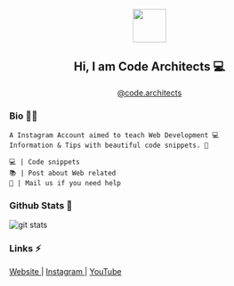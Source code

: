 <!--
**code-architects/code-architects** is a ✨ _special_ ✨ repository because its `README.md` (this file) appears on your GitHub profile.

Here are some ideas to get you started:

- 🔭 I’m currently working on ...
- 🌱 I’m currently learning ...
- 👯 I’m looking to collaborate on ...
- 🤔 I’m looking for help with ...
- 💬 Ask me about ...
- 📫 How to reach me: ...
- 😄 Pronouns: ...
- ⚡ Fun fact: ...
-->


<p align="center">
  <img src="https://raw.githubusercontent.com/code-architects/code-architects/master/logo%20-%20400.png" width="60ox" height="60px" />
</p>

<h2 align="center"> Hi, I am Code Architects 💻 </h2>
<p align="center"><a href="https://www.instargram.com/code.archiects">@code.architects</a></p>

### Bio 👨‍🦱
```
A Instagram Account aimed to teach Web Development 💻 
Information & Tips with beautiful code snippets. 🌈

💻 | Code snippets
📚 | Post about Web related
💬 | Mail us if you need help
```

### Github Stats 💯
<img src="https://github-readme-stats.vercel.app/api/?username=code-architects" alt="git stats">

### Links ⚡
<a href="https://code-architects.github.io" target="_blank"> Website </a> | <a href="https://www.instagram.com/code.architects"> Instagram </a> | <a href="https://www.youtube.com/channel/UCSCMabxk13HlVU-7pahvGyg"> YouTube </a>
